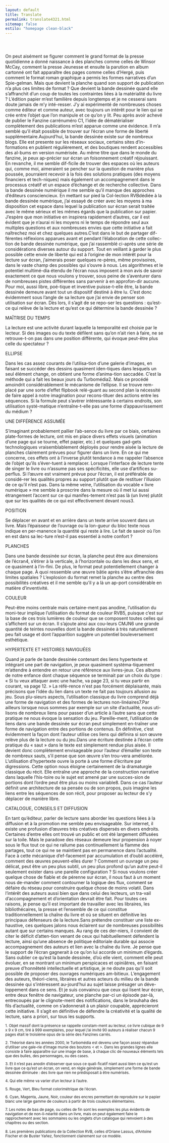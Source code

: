 ```yaml
---
layout: default
title: Translate
permalink: translate4321.html
sitemap: false
estilo: "homepage clean-black"
---
```

<header class="directorio">
</header>

<article class="post">

<p>On peut aisément se figurer comment le grand format de la presse quotidienne a donné naissance à des planches comme celles de Winsor McCay, comment la presse Jeunesse et ensuite la parution en album cartonné ont fait apparaître des pages comme celles d&rsquo;Hergé, puis comment le format roman graphique a permis les formes narratives d&rsquo;un Spie-gelman. Mais que devient la planche quand son support de publication n&rsquo;a plus ces limites de format ? Que devient la bande dessinée quand elle s&rsquo;affranchit d&rsquo;un coup de toutes les contraintes liées à la matérialité du livre ? L&rsquo;édition papier m&rsquo;est familière depuis longtemps et je ne cesserai sans doute jamais de m&rsquo;y inté-resser. J&rsquo;y ai expérimenté de nombreuses choses comme éditeur et comme auteur, avec toujours un intérêt pour le lien qui se crée entre l&rsquo;objet que l&rsquo;on manipule et ce qu&rsquo;on y lit. Peu après avoir achevé de publier le Fanzine carrénuméro C1, l&rsquo;idée de dématérialiser complètement des publications m&rsquo;est apparue comme une évidence. Il m&rsquo;a semblé qu&rsquo;il était possible de trouver sur l&rsquo;écran une forme de liberté supplémentaire.Aujourd&rsquo;hui, la bande dessinée existe sur de nombreux blogs. Elle est presente sur les réseaux sociaux, certains sites d&rsquo;in-formations en publient régulièrement, et des boutiques rendent accessibles des al-bums en version numérisée. Au même titre que dans le monde du fanzine, je peux ap-précier sur écran un foisonnement créatif réjouissant. En revanche, il me semble dif-ficile de trouver des espaces où les auteurs qui, comme moi, aimeraient se pencher sur la question de manière plus poussée, pourraient recevoir à la fois des solutions pratiques (des moyens financiers et tech-niques) mais également un accompagnement dans le processus créatif et un espace d&rsquo;échange et de recherche collective. Dans la bande dessinée numérique il me semble qu&rsquo;il manque des approches d&rsquo;éditeurs consciencieux. En mettant sur pied la Col-lection RVBdédiée à la bande dessinée numérique, j&rsquo;ai essayé de créer avec les moyens à ma disposition cet espace dans lequel la publication sur écran serait traitée avec le même sérieux et les mêmes égards que la publication sur papier. J&rsquo;espère que mon initiative en inspirera rapidement d&rsquo;autres, car il est évident que je n&rsquo;aurai ni les moyens ni le temps de répondre seul aux multiples questions et aux nombreuses envies que cette initiative a fait naîtrechez moi et chez quelques autres.C&rsquo;est dans le but de partager dif-férentes réflexions apparues avant et pendant l&rsquo;élaboration de cette collec-tion de bande dessinée numérique, que j&rsquo;ai rassemblé ci-après une série de considérations diverses autour du support. Tout en veillant à garder le plus possible cette envie de liberté qui est à l&rsquo;origine de mon intérêt pour la lecture sur écran, j&rsquo;aimerais poser quelques re-pères, même provisoires, dans le vaste champ des possibles qui s&rsquo;ouvre à nous. Les algorithmes et le potentiel multimé-dia étendu de l&rsquo;écran nous imposent à mon avis de savoir exactement ce que nous voulons y trouver, sous peine de s&rsquo;aventurer dans de nombreuses pistes différentes sans parvenir à en approfon-dir aucune. Pour moi, aussi libre, poé-tique et inventive puisse-t-elle être, la bande dessinée demeure avant tout un dispositif destiné à être lu. C&rsquo;est donc évidemment sous l&rsquo;angle de sa lecture que j&rsquo;ai envie de penser son utilisation sur écran. Dès lors, il s&rsquo;agit de se repo-ser les questions : qu&rsquo;est-ce qui relève de la lecture et qu&rsquo;est ce qui détermine la bande dessinée ?</p>
<p>MAÎTRISE DU TEMPS      
<p>La lecture est une activité durant laquelle la temporalité est choisie par le lecteur. Si des images ou du texte défilent sans qu&rsquo;on n&rsquo;ait rien à faire, ne se retrouve-t-on pas dans une position différente, qui évoque peut-être plus celle du spectateur ?      
<p>ELLIPSE </p>
<p>Dans les cas assez courants de l&rsquo;utilisa-tion d&rsquo;une galerie d&rsquo;images, en faisant se succéder des dessins quasiment iden-tiques dans lesquels un seul élément change, on obtient une forme d&rsquo;anima-tion saccadée. C&rsquo;est la méthode qui a fait les beaux jours du Turbomédia2. Mais ce procédé amoindrit considérablement le mécanisme de l&rsquo;ellipse. Il se trouve rem-placé par une sorte d&rsquo;effet flipbook relé-guant au second plan la nécessité de faire appel à notre imagination pour recons-tituer des actions entre les séquences. Si la formule peut s&rsquo;avérer intéressante à certains endroits, son utilisation systé-matique n&rsquo;entraîne-t-elle pas une forme d&rsquo;appauvrissement du médium ?    
<p>UNE DIFFÉRENCE ASSUMÉE</p>
<p>S&rsquo;imaginant probablement pallier l&rsquo;ab-sence du livre par ce biais, certaines plate-formes de lecture, ont mis en place divers effets visuels (animation d&rsquo;une page qui se tourne, effet papier, etc.) et quelques gad-gets technologiques vraisemblablement déployés pour rendre aisée la lecture de planches clairement prévues pour figurer dans un livre. En ce qui me concerne, ces effets ont à l&rsquo;inverse plutôt tendance à me rappeler l&rsquo;absence de l&rsquo;objet qu&rsquo;ils s&rsquo;éver-tuent à remplacer. Lorsque l&rsquo;interface de lecture tente de singer le livre ou n&rsquo;assume pas ses spécificités, elle use d&rsquo;artifices su-perflus. Si l&rsquo;œuvre est vraiment prévue pour l&rsquo;écran, il est préférable de considé-rer les qualités propres au support plutôt que de restituer l&rsquo;illusion de ce qu&rsquo;il n&rsquo;est pas. Dans la même veine, l&rsquo;utilisation du vocable « livre numérique » me semble à proscrire dans la mesure où il met lui aussi étrangement l&rsquo;accent sur ce qui manifes-tement n&rsquo;est pas là (un livre) plutôt que sur les qualités de ce qui est effectivement devant nous3.    
<p>POSITION</p>
<p>Se déplacer en avant et en arrière dans un texte arrive souvent dans un livre. Mais l&rsquo;épaisseur de l&rsquo;ouvrage ou la lon-gueur du bloc texte nous indique en per-manence la quantité qui reste à lire. Le fait de savoir où l&rsquo;on en est dans sa lec-ture n&rsquo;est-il pas essentiel à notre confort ?    
<p>PLANCHES</p>
<p>Dans une bande dessinée sur écran, la planche peut être aux dimensions de l&rsquo;écran4, s&rsquo;étirer à la verticale, à l&rsquo;horizontale ou dans les deux sens, et ce quasiment à l&rsquo;in-fini. De plus, le format peut potentiellement changer à chaque page. À quoi ressemble une œuvre bâtie après s&rsquo;être affranchie des limites spatiales ? L&rsquo;explosion du format remet la planche au centre des possibilités créatives et il me semble qu&rsquo;il y a là un ap-port considérable en matière d&rsquo;inventivité.    
<p>COULEUR</p>
<p>Peut-être moins centrale mais certaine-ment pas anodine, l&rsquo;utilisation du moni-teur implique l&rsquo;utilisation du format de couleur RVB5, puisque c&rsquo;est sur la base de ces trois lumières de couleur que se composent toutes celles qui s&rsquo;affichent sur un écran. Il s&rsquo;ajoute ainsi aux cou-leurs CMJN6 une grande quantité de teintes nouvelles dont la bande dessinée à très naturellement peu fait usage et dont l&rsquo;apparition suggère un potentiel bouleversement esthétique.    
<p>HYPERTEXTE ET HISTOIRES NAVIGUÉES</p>
<p>Quand je parle de bande dessinée contenant des liens hypertexte et intégrant une part de navigation, je peux quasiment systéma-tiquement m&rsquo;attendre à entendre en retour une référence aux livres-jeux. Ces albums de notre enfance dont chaque séquence se terminait par un choix du type : « Si tu veux attaquer avec une hache, va page 23, si tu veux partir en courant, va page 12. » La réfé-rence n'est pas forcément déplaisante, mais précisons que l&rsquo;idée du lien dans un texte ne fait pas toujours allusion au jeu. Sous plu-sieurs aspects, l&rsquo;utilisation classique du livre comprend déjà une forme de navigation et des formes de lectures non-linéaires7.Par ailleurs lorsque nous sommes par exemple sur un site d&rsquo;actualité, nous uti-lisons de nombreux liens pour passer d&rsquo;un article à l&rsquo;autre sans que cette pratique ne nous évoque la sensation du jeu. Pareille-ment, l&rsquo;utilisation de liens dans une bande dessinée sur écran peut simplement en-traîner une forme de navigation entre des portions de contenus. En définitive, c&rsquo;est évidemment la façon dont l&rsquo;auteur utilise ces liens qui définira si son œuvre relève plus de la lecture ou du jeu.Dans une écriture destinée à l&rsquo;écran cette pratique du « saut » dans le texte est simplement rendue plus aisée. Il devient donc complètement envisageable pour l&rsquo;auteur d&rsquo;émailler son texte de nombreux sauts, s&rsquo;il pense que son œuvre s&rsquo;en trou-vera améliorée. L&rsquo;utilisation d&rsquo;hypertexte ouvre la porte à une forme d&rsquo;écriture par digressions. Cette option nous éloigne certainement de la dramaturgie classique du récit. Elle entraîne une approche de la construction narrative dans laquelle l&rsquo;his-toire ou le sujet est amené par une succes-sion de portions dont l&rsquo;ordre peut être plus ou moins variable8. Dans ce cas l&rsquo;auteur définit une architecture de sa pensée ou de son propos, puis imagine les liens entre les séquences de son récit, pour proposer au lecteur de s&rsquo;y déplacer de manière libre.    
<p>CATALOGUE, CONSEILS ET DIFFUSION      
<p>En tant qu&rsquo;éditeur, parler de lecture sans aborder les questions liées à la diffusion et à la promotion me semble peu envisageable. Sur internet, il existe une profusion d&rsquo;œuvres très créatives dispersés en divers endroits. Certaines d&rsquo;entre elles ont trouvé un public et ont été largement diffusées sur la toile. Mais le paradoxe des réseaux demeure leur propension à noyer sous le flux tout ce qui ne rallume pas continuellement la flamme des partages, tout ce qui ne se maintient pas en permanence dans l&rsquo;actualité. Face à cette mécanique d&rsquo;ef-facement par accumulation et d&rsquo;oubli accéléré, comment des œuvres peuvent-elles durer ? Comment un ouvrage un peu délicat, peut être un peu plus subtil, un peu plus profond qu&rsquo;un autre peut-il seulement exister dans une pareille configuration ? Si nous voulons créer quelque chose de fiable et de pérenne sur écran, il nous faut à un moment nous de-mander comment contourner la logique des flux, comment se défaire du réseau pour construire quelque chose de moins volatil. Dans l&rsquo;intérêt des auteurs aussi bien que dans celui des lecteurs, un tra-vail d&rsquo;accompagnement et d&rsquo;orientation devrait être fait. Pour toutes ces raisons, je pense qu&rsquo;il est important de travailler avec les libraires, les bibliothécaires, la presse et l&rsquo;ensemble de ce qui constitue traditionnellement la chaîne du livre et où se situent en définitive les principaux défenseurs de la lecture.Sans prétendre constituer une liste ex-haustive, ces quelques jalons nous éclairent sur de nombreuses possibilités autant que sur certains manques. Au rang de ces der-niers, il convient de citer le déficit d&rsquo;atten-tion venant de ceux qui habituellement défendent la lecture, ainsi qu&rsquo;une absence de politique éditoriale durable qui associe accompagnement des auteurs et lien avec la chaîne du livre. Je pense que le support de l&rsquo;écran gagnerait à ce qu&rsquo;on lui accorde un minimum d&rsquo;égards. Sans oublier ce qu&rsquo;est la bande dessinée, d&rsquo;où elle vient, comment elle peut évoluer, en se montrant un minimum perspicaces et opiniâtres, en faisant preuve d&rsquo;honnêteté intellectuelle et artistique, je ne doute pas qu&rsquo;il soit possible de proposer des ouvrages numériques am-bitieux. L&rsquo;engagement des auteurs, théori-ciens, libraires et autres acteurs du milieu de la bande dessinée qui s&rsquo;intéressent au-jourd&rsquo;hui au sujet laisse présager un déve-loppement dans ce sens. Et je suis convaincu que ceux qui lisent leur écran, entre deux fenêtre de navigateur, une planche par-ci un épisode par-là, entrecoupés par le clignote-ment des notifications, dans le brouhaha des fils d&rsquo;actualité, comme on s&rsquo;adonnerait à un plaisir coupable, apprécieront cette initiative. Il s&rsquo;agit en définitive de défendre la créativité et la qualité de lecture, sans a priori, sur tous les supports.</p>
<small>
<p>1. Objet massif dont la présence se rappelle constam-ment au lecteur, ce livre cubique de 9 x 9 x 9 cm, tiré à 999 exemplaires, pour lequel j&rsquo;ai invité 90 auteurs à réaliser chacun 9 pages était le troisième opus de la série des Fanzines carrés. 
<p>2. Théorisé dans les années 2000, le Turbomédia est devenu une façon assez répandue d&rsquo;utiliser une gale-rie d&rsquo;image munie des boutons &lt; et &gt;. Dans les grandes lignes elle consiste à faire apparaître sur une image de base, à chaque clic de nouveaux éléments tels que des bulles, des personnages, ou des cases.
<p>3. Et il n&rsquo;est pas anodin d&rsquo;observer que sous ce quali-ficatif niant aussi bien ce qu&rsquo;est un livre que ce qu&rsquo;est un écran, on vend, en règle générale, simplement une forme de bande dessinée diminuée : des livre que rien ne prédisposait à être numérisés. 
<p>4. Qui elle même va varier d&rsquo;un lecteur à l&rsquo;autre. 
<p>5. Rouge, Vert, Bleu format colorimétrique de l&rsquo;écran. 
<p>6. Cyan, Magenta, Jaune, Noir, couleur des encres permettant de reproduire sur le papier blanc une large gamme de couleurs à partir de trois couleurs élémentaires. 
<p>7. Les notes de bas de page, ou celles de fin sont les exemples les plus évidents de navigation et de non-li-néarité dans un livre, mais on peut également faire le rapprochement avec les sommaires ou les onglets d&rsquo;un catalogue qui renvoient à des chapitres ou des section. 
<p>8. Les premières publications de la Collection RVB, celles d&rsquo;Oriane Lassus, d&rsquo;Antoine Fischer et de Buster Yañez, fonctionnent clairement sur ce modèle.   </small></article>
